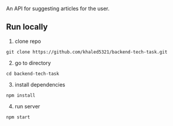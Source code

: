An API for suggesting articles for the user.

## Run locally

1. clone repo
```shell
git clone https://github.com/khaled5321/backend-tech-task.git
```
2. go to directory
```shell
cd backend-tech-task 
```
3. install dependencies
```shell
npm install
```
4. run server
```shell
npm start
```
